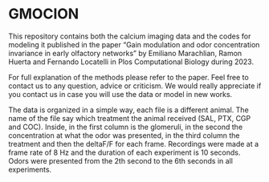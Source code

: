# GMOCION
This repository contains both the calcium imaging data and the codes for modeling it published in the paper “Gain modulation and odor concentration invariance in early olfactory networks” by Emiliano Marachlian, Ramon Huerta and Fernando Locatelli in Plos Computational Biology during 2023. 

For full explanation of the methods please refer to the paper. Feel free to contact us to any question, advice or criticism. We would really appreciate if you contact us in case you will use the data or model in new works. 

The data is organized in a simple way, each file is a different animal. The name of the file say which treatment the animal received (SAL, PTX, CGP and COC). Inside, in the first column is the glomeruli,  in the second the concentration at what the odor was presented, in the third column the treatment and then the deltaF/F for each frame. Recordings were made at a frame rate of 8 Hz and the duration of each experiment is 10 seconds. Odors were presented from the 2th second to the 6th seconds in all experiments.
